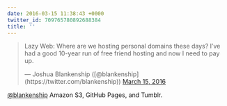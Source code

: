 ```yaml
---
date: 2016-03-15 11:38:43 +0000
twitter_id: 709765780892688384
title: ''
---
```


<blockquote class="twitter-tweet"><p lang="en" dir="ltr">Lazy Web: Where are we hosting personal domains these days? I’ve had a good 10-year run of free friend hosting and now I need to pay up.</p>&mdash; Joshua Blankenship ([@blankenship](https://twitter.com/blankenship)) <a href="https://twitter.com/blankenship/status/709764764164104192?ref_src=twsrc%5Etfw">March 15, 2016</a></blockquote>
<script async src="https://platform.twitter.com/widgets.js" charset="utf-8"></script>

[@blankenship](https://twitter.com/blankenship) Amazon S3, GitHub Pages, and Tumblr.
